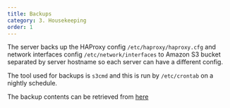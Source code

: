 ```yaml
---
title: Backups
category: 3. Housekeeping
order: 1
---
```


The server backs up the HAProxy config `/etc/haproxy/haproxy.cfg` and network interfaces config `/etc/network/interfaces` to Amazon S3 bucket separated by server hostname so each server can have a different config.

The tool used for backups is `s3cmd` and this is run by `/etc/crontab` on a nightly schedule.

The backup contents can be retrieved from [here](https://google.com)
